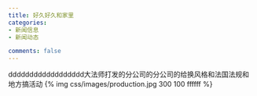 ```yaml
---
title: 好久好久和家里
categories:
- 新闻信息
- 新闻动态

comments: false
---
```

dddddddddddddddddd大法师打发的分公司的分公司的给换风格和法国法规和地方搞活动
{% img  css/images/production.jpg 300 100 ffffff %}
